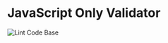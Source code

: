 # JavaScript Only Validator

![Lint Code Base](https://github.com/sean-conkie/JSOV/actions/workflows/linter.yaml/badge.svg)

